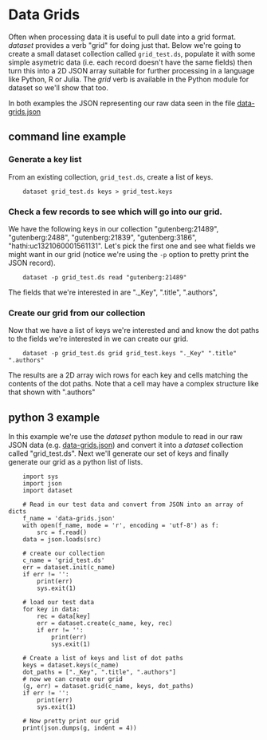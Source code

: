 
# Data Grids

Often when processing data it is useful to pull date into a grid format.
_dataset_ provides a verb "grid" for doing just that. Below we're going
to create a small dataset collection called `grid_test.ds`, populate
it with some simple asymetric data (i.e. each record doesn't have the
same fields) then turn this into a 2D JSON array suitable for further
processing in a language like Python, R or Julia. The *grid* verb
is available in the Python module for dataset so we'll show that too.

In both examples the JSON representing our raw data seen in the file
[data-grids.json](data-grids.json)

## command line example 

### Generate a key list

From an existing collection, `grid_test.ds`, create a list of keys.

```shell
    dataset grid_test.ds keys > grid_test.keys
```

### Check a few records to see which will go into our grid.

We have the following keys  in our collection "gutenberg:21489",
"gutenberg:2488", "gutenberg:21839", "gutenberg:3186", "hathi:uc1321060001561131". Let's pick the first one and see what fields we might want
in our grid (notice we're using the `-p` option to pretty print
the JSON record).

```shell
    dataset -p grid_test.ds read "gutenberg:21489"
```

The fields that we're interested in are "._Key", ".title", ".authors",

### Create our grid from our collection

Now that we have a list of keys we're interested and and know the 
dot paths to the fields we're interested in we can create our grid.

```shell
    dataset -p grid_test.ds grid grid_test.keys "._Key" ".title" ".authors" 
```

The results are a 2D array wich rows for each key and cells matching the
contents of the dot paths. Note that a cell may have a complex structure
like that shown with ".authors"

## python 3 example

In this example we're use the _dataset_ python module to read in our
raw JSON data (e.g. [data-grids.json](data-grids.json)) and convert
it into a *dataset* collection called "grid_test.ds". Next
we'll generate our set of keys and finally generate our grid as
a python list of lists.

```python3
    import sys
    import json
    import dataset

    # Read in our test data and convert from JSON into an array of dicts
    f_name = 'data-grids.json'
    with open(f_name, mode = 'r', encoding = 'utf-8') as f:
        src = f.read()
    data = json.loads(src)

    # create our collection
    c_name = 'grid_test.ds'
    err = dataset.init(c_name)
    if err != '':
        print(err)
        sys.exit(1)
    
    # load our test data
    for key in data:
        rec = data[key]
        err = dataset.create(c_name, key, rec)
        if err != '':
            print(err)
            sys.exit(1)
    
    # Create a list of keys and list of dot paths
    keys = dataset.keys(c_name)
    dot_paths = ["._Key", ".title", ".authors"]
    # now we can create our grid
    (g, err) = dataset.grid(c_name, keys, dot_paths)
    if err != '':
        print(err)
        sys.exit(1)

    # Now pretty print our grid
    print(json.dumps(g, indent = 4))
```
